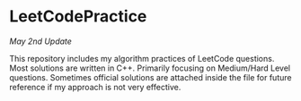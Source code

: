 # LeetCodePractice

*May 2nd Update*

This repository includes my algorithm practices of LeetCode questions. Most solutions are written in C++. Primarily focusing on Medium/Hard Level questions. Sometimes official solutions are attached inside the file for future reference if my approach is not very effective. 
